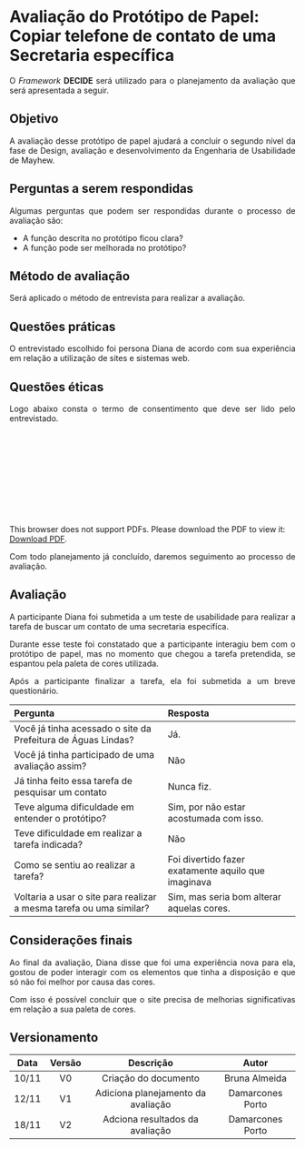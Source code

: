 # Avaliação do Protótipo de Papel: Copiar telefone de contato de uma Secretaria específica  

<p align="justify">O <i>Framework</i> <b>DECIDE</b> será utilizado para o planejamento da avaliação que será apresentada a seguir.</p>

## Objetivo

<p align="justify">A avaliação desse protótipo de papel ajudará a concluir o segundo nível da fase de Design, avaliação e desenvolvimento da Engenharia de Usabilidade de Mayhew.</p>

##  Perguntas a serem respondidas

<p align="justify">Algumas perguntas que podem ser respondidas durante o processo de avaliação são:</p>

- A função descrita no protótipo ficou clara?
- A função pode ser melhorada no protótipo?

##  Método de avaliação

<p align="justify"> Será aplicado o método de entrevista para realizar a avaliação.</p>

##  Questões práticas

<p align="justify">O entrevistado escolhido foi persona Diana de acordo com sua experiência em relação a utilização de sites e sistemas web.</p>

##  Questões éticas

<p align="justify">Logo abaixo consta o termo de consentimento que deve ser lido pelo entrevistado.</p>

<object data="../../imagens/TERMO_DE_CONSENTIMENTO_prot_papel.pdf" type="application/pdf" width="700px" height="500px">
<embed src="../../imagens/TERMO_DE_CONSENTIMENTO_prot_papel.pdf">
        <p>This browser does not support PDFs. Please download the PDF to view it: <a href="../../imagens/TERMO_DE_CONSENTIMENTO_prot_papel.pdf">Download PDF</a>.</p>
    </embed>
</object>

<p align="justify">Com todo planejamento já concluído, daremos seguimento ao processo de avaliação.</p>

## Avaliação 

<p align="justify">A participante Diana foi submetida a um teste de usabilidade para realizar a tarefa de buscar um contato de uma secretaria especifíca.</p>
<p align="justify">Durante esse teste foi constatado que a participante interagiu bem com o protótipo de papel, mas no momento que chegou a tarefa pretendida, se espantou pela paleta de cores utilizada.</p>
<p align="justify"> Após a participante finalizar a tarefa, ela foi submetida a um breve questionário.</p>

|Pergunta                                                           |Resposta|
|:------------------------------------------------------------------|:-------|
|Você já tinha acessado o site da Prefeitura de Águas Lindas?       |Já.|
|Você já tinha participado de uma avaliação assim?                  |Não|
|Já tinha feito essa tarefa de pesquisar um contato                 |Nunca fiz.|
|Teve alguma dificuldade em entender o protótipo?                   |Sim, por não estar acostumada com isso.|
|Teve dificuldade em realizar a tarefa indicada?                    |Não|
|Como se sentiu ao realizar a tarefa?                               |Foi divertido fazer exatamente aquilo que imaginava|
|Voltaria a usar o site para realizar a mesma tarefa ou uma similar?|Sim, mas seria bom alterar aquelas cores.|

## Considerações finais

<p align="justify"> Ao final da avaliação, Diana disse que foi uma experiência nova para ela, gostou de poder interagir com os elementos que tinha a disposição e que só não foi melhor por causa das cores.</p>
<p align="justify"> Com isso é possível concluir que o site precisa de melhorias significativas em relação a sua paleta de cores.</p>

## Versionamento

| Data | Versão |           Descrição             |    Autor    |
|:----:|:------:|:-------------------------------:|:-----------:|
|10/11 |V0      |     Criação do documento        |Bruna Almeida|
|12/11 |V1      | Adiciona planejamento da avaliação| Damarcones Porto|
|18/11 |V2      | Adciona resultados da avaliação | Damarcones Porto|